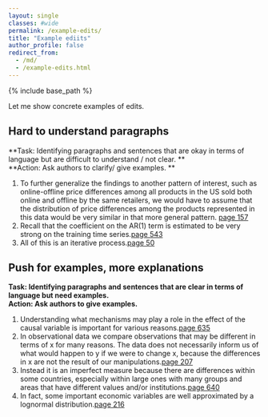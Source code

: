 ```yaml
---
layout: single
classes: #wide
permalink: /example-edits/
title: "Example ediits"
author_profile: false
redirect_from:
  - /md/
  - /example-edits.html
---
```


{% include base_path %}


Let me show concrete examples of edits.


## Hard to understand paragraphs

**Task: Identifying paragraphs and sentences that are okay in terms of language but are difficult to understand / not clear. **   
**Action: Ask authors to clarify/ give examples. **  

1. To further generalize the findings to another pattern of interest, such as online-offline price differences among all products in the US sold both online and offline by the same retailers, we would have to assume that the distribution of price differences among the products represented in this data would be very similar in that more general pattern. [page 157](/scans/e1.png)  
2. Recall that the coefficient on the AR(1) term is estimated to be very strong on the training time series.[page 543](/scans/e1.png)   
3. All of this is an iterative process.[page 50](/scans/e1.png)   

## Push for examples, more explanations 

**Task: Identifying paragraphs and sentences that are clear in terms of language but need examples.**    
**Action: Ask authors to give examples.**   


1. Understanding what mechanisms may play a role in the effect of the causal variable is important for various reasons.[page 635](/scans/e1.png)   
2. In observational data we compare observations that may be different in terms of x for many reasons. The data does not necessarily inform us of what would happen to y if we were to change x, because the differences in x are not the result of our manipulations.[page 207](/scans/e1.png)  
3. Instead it is an imperfect measure because there are differences within some countries, especially within large ones with many groups and areas that have different values and/or institutions.[page 640](/scans/e1.png)      
4. In fact, some important economic variables are well approximated by a lognormal distribution.[page 216](/scans/e1.png)  

